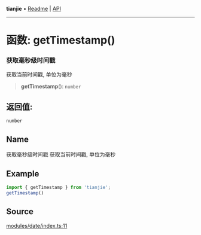 **tianjie** • [Readme](../README.md) \| [API](../globals.md)

***

# 函数: getTimestamp()

### 获取毫秒级时间戳
获取当前时间戳, 单位为毫秒

<a id="undefined" name="undefined"></a>

> **getTimestamp**(): `number`

## 返回值:

`number`

## Name

获取毫秒级时间戳
获取当前时间戳, 单位为毫秒

## Example

``` ts
import { getTimestamp } from 'tianjie';
getTimestamp()
```

## Source

[modules/date/index.ts:11](https://github.com/hacxy/tianjie/blob/d8e0c69da942f3f57ac0eaed6b9408be5dbb0c36/src/modules/date/index.ts#L11)
